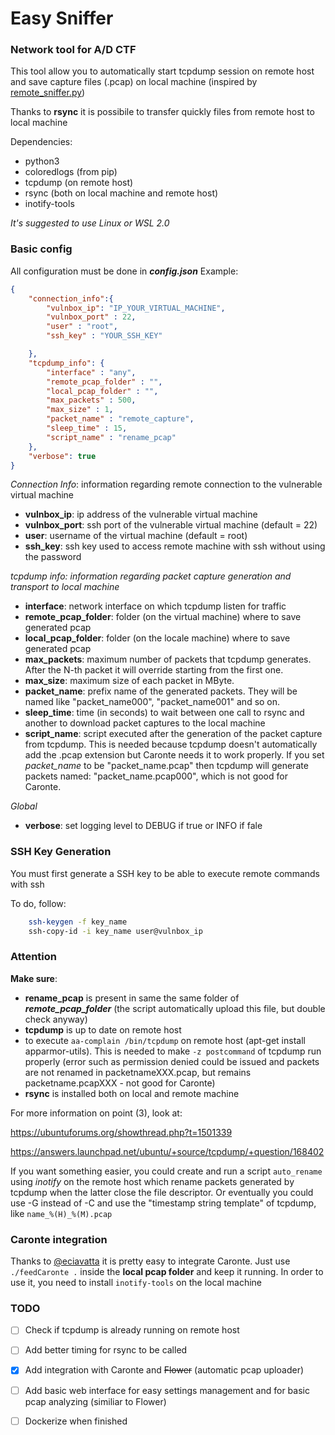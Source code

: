 # Easy Sniffer
### Network tool for A/D CTF

This tool allow you to automatically start tcpdump session on remote host and save capture files (.pcap) on local machine (inspired by [remote_sniffer.py](https://github.com/Shotokhan/kanku-sho/blob/master/src/remote_sniffer.py))

Thanks to **rsync** it is possibile to transfer quickly files from remote host to local machine

Dependencies:
- python3
- coloredlogs (from pip)
- tcpdump (on remote host)
- rsync (both on local machine and remote host)
- inotify-tools

*It's suggested to use Linux or WSL 2.0*

### Basic config
All configuration must be done in **_config.json_**
Example:
```json
{
    "connection_info":{
        "vulnbox_ip": "IP_YOUR_VIRTUAL_MACHINE",
        "vulnbox_port" : 22,
        "user" : "root",
        "ssh_key" : "YOUR_SSH_KEY"

    },
    "tcpdump_info": {
        "interface" : "any",
        "remote_pcap_folder" : "",
        "local_pcap_folder" : "",
        "max_packets" : 500,
        "max_size" : 1,
        "packet_name" : "remote_capture",
        "sleep_time" : 15,
        "script_name" : "rename_pcap"
    },
    "verbose": true
}
```
*Connection Info*: information regarding remote connection to the vulnerable virtual machine
- **vulnbox_ip**: ip address of the vulnerable virtual machine
- **vulnbox_port**: ssh port of the vulnerable virtual machine (default = 22)
- **user**: username of the virtual machine (default = root)
- **ssh_key**: ssh key used to access remote machine with ssh without using the password

*tcpdump info: information regarding packet capture generation and transport to local machine*
- **interface**: network interface on which tcpdump listen for traffic
- **remote_pcap_folder**: folder (on the virtual machine) where to save generated pcap
- **local_pcap_folder**: folder (on the locale machine) where to save generated pcap
- **max_packets**: maximum number of packets that tcpdump generates. After the N-th packet it will override starting from the first one.
- **max_size**: maximum size of each packet in MByte.
- **packet_name**: prefix name of the generated packets. They will be named like "packet_name000", "packet_name001" and so on.
- **sleep_time**: time (in seconds) to wait between one call to rsync and another to download packet captures to the local machine
- **script_name**: script executed after the generation of the packet capture from tcpdump. This is needed because tcpdump doesn't automatically add the .pcap extension but Caronte needs it to work properly. If you set *packet_name* to be "packet_name.pcap" then tcpdump will generate packets named: "packet_name.pcap000", which is not good for Caronte.

*Global*
- **verbose**: set logging level to DEBUG if true or INFO if fale

### SSH Key Generation
You must first generate a SSH key to be able to execute remote commands with ssh

To do, follow:
```bash
    ssh-keygen -f key_name
    ssh-copy-id -i key_name user@vulnbox_ip 
```


### Attention
**Make sure**:
- **rename_pcap** is present in same the same folder of **_remote_pcap_folder_** (the script automatically upload this file, but double check anyway)
- **tcpdump** is up to date on remote host
- to execute `aa-complain /bin/tcpdump` on remote host (apt-get install apparmor-utils). This is needed to make `-z postcommand` of tcpdump run properly (error such as permission denied could be issued and packets are not renamed in packetnameXXX.pcap, but remains packetname.pcapXXX - not good for Caronte)
- **rsync** is installed both on local and remote machine

For more information on point (3), look at:

https://ubuntuforums.org/showthread.php?t=1501339

https://answers.launchpad.net/ubuntu/+source/tcpdump/+question/168402

If you want something easier, you could create and run a script `auto_rename` using _inotify_ on the remote host which rename packets generated by tcpdump when the latter close the file descriptor.
Or eventually you could use -G instead of -C and use the "timestamp string template" of tcpdump, like `name_%(H)_%(M).pcap`



### Caronte integration
Thanks to [@eciavatta](https://github.com/eciavatta) it is pretty easy to integrate Caronte. Just use `./feedCaronte .` inside the **local pcap folder** and keep it running.
In order to use it, you need to install `inotify-tools` on the local machine

### TODO
- [ ] Check if tcpdump is already running on remote host
- [ ] Add better timing for rsync to be called
- [x] Add integration with Caronte and ~~Flower~~ (automatic pcap uploader)
- [ ] Add basic web interface for easy settings management and for basic pcap analyzing (similiar to Flower)
- [ ] Dockerize when finished





